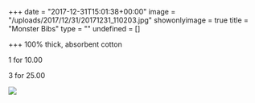 +++
date = "2017-12-31T15:01:38+00:00"
image = "/uploads/2017/12/31/20171231_110203.jpg"
showonlyimage = true
title = "Monster Bibs"
type = ""
undefined = []

+++
100% thick, absorbent cotton

1 for 10.00

3 for 25.00

![](/uploads/2017/12/31/20171231_110203.jpg)